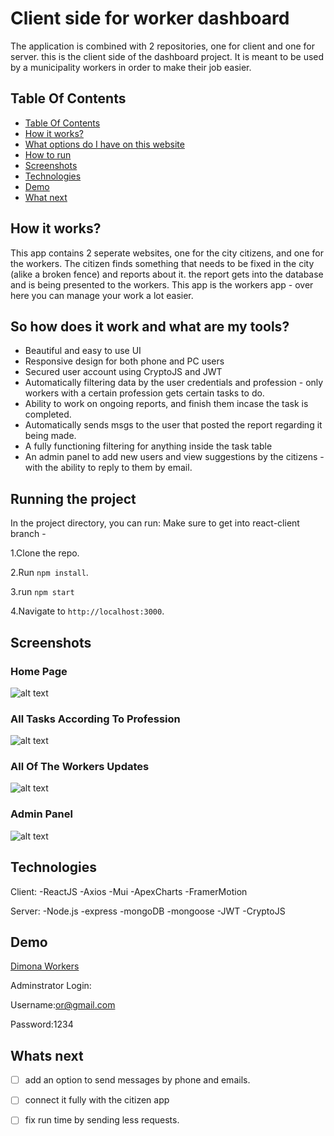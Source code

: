 # Client side for worker dashboard

The application is combined with 2 repositories, one for client and one for server.
this is the client side of the dashboard project.
It is meant to be used by a municipality workers in order to make their job easier.

## Table Of Contents <a name="Table"></a>
- [Table Of Contents](#Table)
- [How it works?](#why)
- [What options do I have on this website](#info)
- [How to run](#run)
- [Screenshots](#Screenshots)
- [Technologies](#Technologies)
- [Demo](#Demo)
- [What next](#next)


## How it works? <a name="why"></a>
This app contains 2 seperate websites, one for the city citizens, and one for the workers.
The citizen finds something that needs to be fixed in the city (alike a broken fence) and reports about it.
the report gets into the database and is being presented to the workers.
This app is the workers app - over here you can manage your work a lot easier.

## So how does it work and what are my tools? <a name="info"></a>
- Beautiful and easy to use UI
- Responsive design for both phone and PC users
- Secured user account using CryptoJS and JWT
- Automatically filtering data by the user credentials and profession - only workers with a certain profession gets certain tasks to do.
- Ability to work on ongoing reports, and finish them incase the task is completed.
- Automatically sends msgs to the user that posted the report regarding it being made.
- A fully functioning filtering for anything inside the task table
- An admin panel to add new users and view suggestions by the citizens - with the ability to reply to them by email.

## Running the project <a name="run"></a>
In the project directory, you can run:
Make sure to get into react-client branch - 

1.Clone the repo.

2.Run `npm install`.

3.run `npm start`

4.Navigate to `http://localhost:3000`.

## Screenshots <a name="Screenshots"></a>

### Home Page

![alt text](https://i.postimg.cc/R0xrbYDW/image-1.png)


### All Tasks According To Profession

![alt text](https://i.postimg.cc/TYBBpSGt/image2.png)


### All Of The Workers Updates

![alt text](https://i.postimg.cc/6qmgVbZ5/image.png)

### Admin Panel

![alt text](https://i.postimg.cc/qqRW3Hz5/image-2.png)



## Technologies <a name="Technologies"></a>
   Client:
   -ReactJS
   -Axios
   -Mui
   -ApexCharts
   -FramerMotion
   
   Server:
   -Node.js
   -express
   -mongoDB
   -mongoose
   -JWT
   -CryptoJS
   
   ## Demo <a name="Demo"></a>
   [Dimona Workers](https://dimona-hazards.netlify.app/)
   
   Adminstrator Login:
   
   Username:or@gmail.com
   
   Password:1234
   
## Whats next <a name="next"></a>
- [ ] add an option to send messages by phone and emails.
- [ ] connect it fully with the citizen app
- [ ] fix run time by sending less requests.

